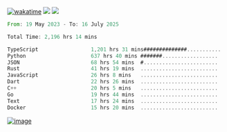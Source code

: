 [![wakatime](https://wakatime.com/badge/user/00eead22-fb14-4dd0-ab8a-3625cafbd50d.svg)](https://wakatime.com/@00eead22-fb14-4dd0-ab8a-3625cafbd50d)
![](https://komarev.com/ghpvc/?username=flatypus)
![](https://pixel.flatypus.me/flatypus?type=tracker)
<!--START_SECTION:waka-->

```rust
From: 19 May 2023 - To: 16 July 2025

Total Time: 2,196 hrs 14 mins

TypeScript                 1,201 hrs 31 mins##############...........   54.38 %
Python                     637 hrs 40 mins #######..................   28.86 %
JSON                       68 hrs 54 mins  #........................   03.12 %
Rust                       41 hrs 19 mins  .........................   01.87 %
JavaScript                 26 hrs 8 mins   .........................   01.18 %
Dart                       22 hrs 26 mins  .........................   01.02 %
C++                        20 hrs 5 mins   .........................   00.91 %
Go                         19 hrs 44 mins  .........................   00.89 %
Text                       17 hrs 24 mins  .........................   00.79 %
Docker                     15 hrs 20 mins  .........................   00.69 %
```

<!--END_SECTION:waka-->
[<img alt="image" src="https://github.com/flatypus/flatypus/assets/68029599/0a302dc1-501c-43a0-ae8d-37ec4817f3bd">](https://flatypus.me)

